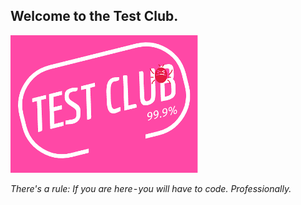 ## Welcome to the Test Club.

![logo](testclub-logo.png)

*There's a rule: If you are here - you will have to code. Professionally.*